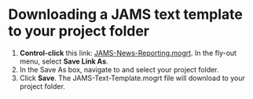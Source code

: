 # Downloading a JAMS text template to your project folder

1. **Control-click** this link: [JAMS-News-Reporting.mogrt](https://s3-us-west-2.amazonaws.com/jams-downloadable-files/templates/JAMS-News-Reporting.mogrt). In the fly-out menu, select **Save Link As**.
2. In the Save As box, navigate to and select your project folder.
3. Click **Save**. The JAMS-Text-Template.mogrt file will download to your project folder.



